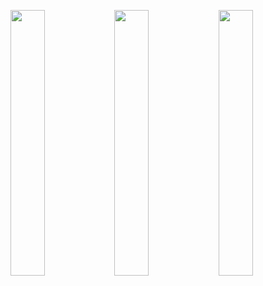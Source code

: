 <img src="https://wakatime.com/share/@Julyfun/abfcb53b-7cdc-4c96-b5de-063cc4f70baf.svg" width="33%" class="block"/><img src="https://github-readme-stats.vercel.app/api?username=julyfun" width="33%" class="block"/><img src="https://wakatime.com/share/@Julyfun/a4e0af55-5282-4614-9bec-a476771fc74e.svg" width="33%" class="block"/>
